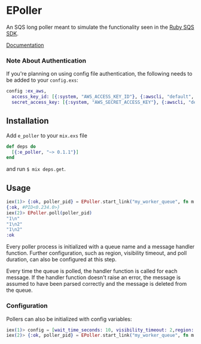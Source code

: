 # EPoller

An SQS long poller meant to simulate the functionality seen in the [Ruby SQS SDK](http://docs.aws.amazon.com/sdk-for-ruby/v3/api/Aws/SQS/QueuePoller.html). 

[Documentation](https://hexdocs.pm/e_poller/api-reference.html)

### Note About Authentication

If you're planning on using config file authentication, the following needs to be added to your
`config.exs`:

```elixir
config :ex_aws,
  access_key_id: [{:system, "AWS_ACCESS_KEY_ID"}, {:awscli, "default", 30}, :instance_role],
  secret_access_key: [{:system, "AWS_SECRET_ACCESS_KEY"}, {:awscli, "default", 30}, :instance_role]
```

## Installation

Add `e_poller` to your `mix.exs` file

```elixir
def deps do
  [{:e_poller, "~> 0.1.1"}]
end
```

and run `$ mix deps.get`.

## Usage
```elixir
iex(1)> {:ok, poller_pid} = EPoller.start_link("my_worker_queue", fn m -> IO.inspect m end)
{:ok, #PID<0.234.0>}
iex(2)> EPoller.poll(poller_pid)
"1\n"
"1\n2"
"1\n2"
:ok
```
Every poller process is initialized with a queue name and a message handler function. Further configuration, such as region, visibility timeout, and poll duration, can also be configured at this step. 

Every time the queue is polled, the handler function is called for each message. If the handler function doesn't raise an error, the message is assumed to have been parsed correctly and the message is deleted from the queue. 

### Configuration
Pollers can also be initialized with config variables:
```elixir
iex(1)> config = [wait_time_seconds: 10, visibility_timeout: 2,region: "us-west-1"]
iex(2)> {:ok, poller_pid} = EPoller.start_link("my_worker_queue", fn m -> IO.inspect m end, config)
```
